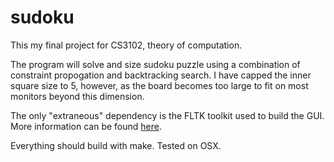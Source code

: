 sudoku
======

This my final project for CS3102, theory of computation.

The program will solve and size sudoku puzzle using a combination of constraint propogation and backtracking search. I have capped the inner square size to 5, however, as the board becomes too large to fit on most monitors beyond this dimension.

The only "extraneous" dependency is the FLTK toolkit used to build the GUI. More information can be found [here](http://www.fltk.org/index.php). 

Everything should build with make. Tested on OSX.



